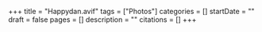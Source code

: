 +++
title = "Happydan.avif"
tags = ["Photos"]
categories = []
startDate = ""
draft = false
pages = []
description = ""
citations = []
+++
